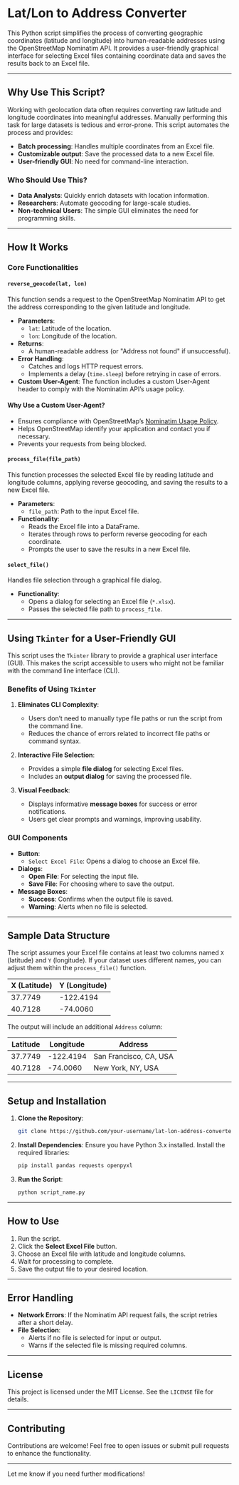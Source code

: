 # Lat/Lon to Address Converter

This Python script simplifies the process of converting geographic coordinates (latitude and longitude) into human-readable addresses using the OpenStreetMap Nominatim API. It provides a user-friendly graphical interface for selecting Excel files containing coordinate data and saves the results back to an Excel file.

---

## Why Use This Script?

Working with geolocation data often requires converting raw latitude and longitude coordinates into meaningful addresses. Manually performing this task for large datasets is tedious and error-prone. This script automates the process and provides:

- **Batch processing**: Handles multiple coordinates from an Excel file.
- **Customizable output**: Save the processed data to a new Excel file.
- **User-friendly GUI**: No need for command-line interaction.

### Who Should Use This?

- **Data Analysts**: Quickly enrich datasets with location information.
- **Researchers**: Automate geocoding for large-scale studies.
- **Non-technical Users**: The simple GUI eliminates the need for programming skills.

---

## How It Works

### Core Functionalities

#### `reverse_geocode(lat, lon)`

This function sends a request to the OpenStreetMap Nominatim API to get the address corresponding to the given latitude and longitude.

- **Parameters**:
  - `lat`: Latitude of the location.
  - `lon`: Longitude of the location.
- **Returns**:
  - A human-readable address (or "Address not found" if unsuccessful).
- **Error Handling**:
  - Catches and logs HTTP request errors.
  - Implements a delay (`time.sleep`) before retrying in case of errors.
- **Custom User-Agent**:
  The function includes a custom User-Agent header to comply with the Nominatim API’s usage policy.

#### Why Use a Custom User-Agent?

- Ensures compliance with OpenStreetMap’s [Nominatim Usage Policy](https://operations.osmfoundation.org/policies/nominatim/).
- Helps OpenStreetMap identify your application and contact you if necessary.
- Prevents your requests from being blocked.

#### `process_file(file_path)`

This function processes the selected Excel file by reading latitude and longitude columns, applying reverse geocoding, and saving the results to a new Excel file.

- **Parameters**:
  - `file_path`: Path to the input Excel file.
- **Functionality**:
  - Reads the Excel file into a DataFrame.
  - Iterates through rows to perform reverse geocoding for each coordinate.
  - Prompts the user to save the results in a new Excel file.

#### `select_file()`

Handles file selection through a graphical file dialog.

- **Functionality**:
  - Opens a dialog for selecting an Excel file (`*.xlsx`).
  - Passes the selected file path to `process_file`.

---

## Using `Tkinter` for a User-Friendly GUI

This script uses the `Tkinter` library to provide a graphical user interface (GUI). This makes the script accessible to users who might not be familiar with the command line interface (CLI).

### Benefits of Using `Tkinter`

1. **Eliminates CLI Complexity**:
   - Users don’t need to manually type file paths or run the script from the command line.
   - Reduces the chance of errors related to incorrect file paths or command syntax.

2. **Interactive File Selection**:
   - Provides a simple **file dialog** for selecting Excel files.
   - Includes an **output dialog** for saving the processed file.

3. **Visual Feedback**:
   - Displays informative **message boxes** for success or error notifications.
   - Users get clear prompts and warnings, improving usability.

### GUI Components

- **Button**: 
  - `Select Excel File`: Opens a dialog to choose an Excel file.
- **Dialogs**:
  - **Open File**: For selecting the input file.
  - **Save File**: For choosing where to save the output.
- **Message Boxes**:
  - **Success**: Confirms when the output file is saved.
  - **Warning**: Alerts when no file is selected.

---

## Sample Data Structure

The script assumes your Excel file contains at least two columns named `X` (latitude) and `Y` (longitude). If your dataset uses different names, you can adjust them within the `process_file()` function.

| X (Latitude) | Y (Longitude) |
|--------------|---------------|
| 37.7749      | -122.4194     |
| 40.7128      | -74.0060      |

The output will include an additional `Address` column:

| Latitude | Longitude | Address                               |
|----------|-----------|---------------------------------------|
| 37.7749  | -122.4194 | San Francisco, CA, USA                |
| 40.7128  | -74.0060  | New York, NY, USA                     |

---

## Setup and Installation

1. **Clone the Repository**:
   ```bash
   git clone https://github.com/your-username/lat-lon-address-converter.git
   ```

2. **Install Dependencies**:
   Ensure you have Python 3.x installed. Install the required libraries:
   ```bash
   pip install pandas requests openpyxl
   ```

3. **Run the Script**:
   ```bash
   python script_name.py
   ```

---

## How to Use

1. Run the script.
2. Click the **Select Excel File** button.
3. Choose an Excel file with latitude and longitude columns.
4. Wait for processing to complete.
5. Save the output file to your desired location.

---

## Error Handling

- **Network Errors**: 
  If the Nominatim API request fails, the script retries after a short delay.
- **File Selection**:
  - Alerts if no file is selected for input or output.
  - Warns if the selected file is missing required columns.

---

## License

This project is licensed under the MIT License. See the `LICENSE` file for details.

---

## Contributing

Contributions are welcome! Feel free to open issues or submit pull requests to enhance the functionality.

---

Let me know if you need further modifications!
